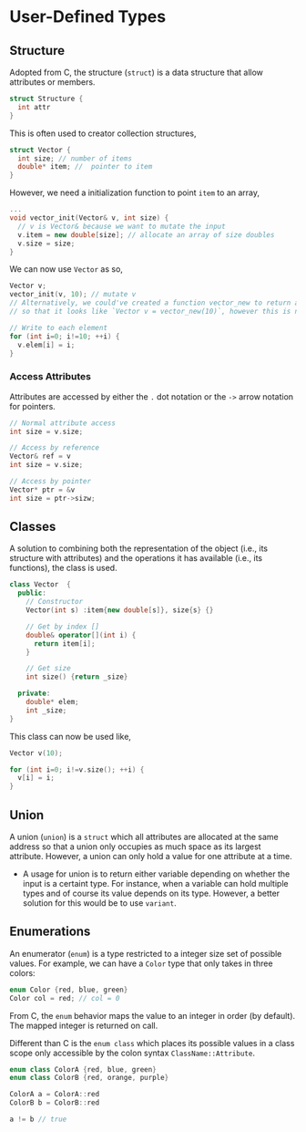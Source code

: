 #  User-Defined Types

## Structure

Adopted from C, the structure (`struct`) is a data structure that allow attributes or members.

```cpp
struct Structure {
  int attr
}
```

This is often used to creator collection structures,

```cpp
struct Vector {
  int size; // number of items
  double* item; //  pointer to item
}
```

However, we need a initialization function to point `item` to an array,

```cpp
...
void vector_init(Vector& v, int size) {
  // v is Vector& because we want to mutate the input
  v.item = new double[size]; // allocate an array of size doubles
  v.size = size;
}
```

We can now use `Vector` as so,

```cpp
Vector v;
vector_init(v, 10); // mutate v
// Alternatively, we could've created a function vector_new to return a new vector
// so that it looks like `Vector v = vector_new(10)`, however this is not the best syntax

// Write to each element
for (int i=0; i!=10; ++i) {
  v.elem[i] = i;
}
```

### Access Attributes

Attributes are accessed by either the `.` dot notation or the `->` arrow notation for pointers.

```cpp
// Normal attribute access
int size = v.size;

// Access by reference
Vector& ref = v
int size = v.size;

// Access by pointer
Vector* ptr = &v
int size = ptr->sizw;
```

## Classes

A solution to combining both the representation of the object (i.e., its structure with attributes) and the operations it has available (i.e., its functions), the class is used.

```cpp
class Vector  {
  public:
    // Constructor
    Vector(int s) :item{new double[s]}, size{s} {}

    // Get by index []
    double& operator[](int i) {
      return item[i];
    }

    // Get size
    int size() {return _size}

  private:
    double* elem;
    int _size;
}
```

This class can now be used like,

```cpp
Vector v(10);

for (int i=0; i!=v.size(); ++i) {
  v[i] = i;
}
```

## Union

A union (`union`) is a `struct` which all attributes are allocated at the same address so that a union only occupies as much space as its largest attribute. However, a union can only hold a value for one attribute at a time.

- A usage for union is to return either variable depending on whether the input is a certaint type. For instance, when a variable can hold multiple types and of course its value depends on its type. However, a better solution for this would be to use `variant`.

## Enumerations

An enumerator (`enum`) is a type restricted to a integer size set of possible values. For example, we can have a `Color` type that only takes in three colors:

```cpp
enum Color {red, blue, green}
Color col = red; // col = 0
```

From C, the `enum` behavior maps the value to an integer in order (by default). The mapped integer is returned on call.

Different than C is the `enum class` which places its possible values in a class scope only accessible by the colon syntax `ClassName::Attribute`.

```cpp
enum class ColorA {red, blue, green}
enum class ColorB {red, orange, purple}

ColorA a = ColorA::red
ColorB b = ColorB::red

a != b // true
```
